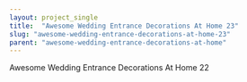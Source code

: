 ```yaml
---
layout: project_single
title:  "Awesome Wedding Entrance Decorations At Home 23"
slug: "awesome-wedding-entrance-decorations-at-home-23"
parent: "awesome-wedding-entrance-decorations-at-home"
---
```

Awesome Wedding Entrance Decorations At Home 22